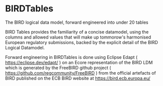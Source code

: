 # BIRDTables
The BIRD logical data model, forward engineered into under 20 tables

BIRD Tables provides the familiarity of a concise datamodel, using the columns and allowed values that will make up tommorow's harmonised European regulatory submissions, backed by the explicit  detail of the BIRD Logical Datamodel.

Forward engineering in BIRDTables is done using Eclipse Edapt ( https://eclipse.dev/edapt/ ) on an Ecore representation of the BIRD LDM which is generated by the FreeBIRD github project ( https://github.com/regcommunity/FreeBIRD ) from the official artefacts of BIRD published on the ECB BIRD website at https://bird.ecb.europa.eu/




